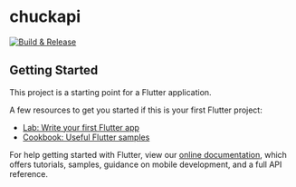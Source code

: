 # chuckapi

[![Build & Release](https://github.com/Lone-Matrix/flutter_chuckapi/actions/workflows/main.yml/badge.svg?branch=master)](https://github.com/Lone-Matrix/flutter_chuckapi/actions/workflows/main.yml)

## Getting Started

This project is a starting point for a Flutter application.

A few resources to get you started if this is your first Flutter project:

- [Lab: Write your first Flutter app](https://flutter.dev/docs/get-started/codelab)
- [Cookbook: Useful Flutter samples](https://flutter.dev/docs/cookbook)

For help getting started with Flutter, view our
[online documentation](https://flutter.dev/docs), which offers tutorials,
samples, guidance on mobile development, and a full API reference.
